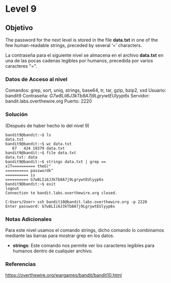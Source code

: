 # Level 9
## Objetivo
The password for the next level is stored in the file **data.txt** in one of the few human-readable strings, preceded by several ‘=’ characters.

La contraseña para el siguiente nivel se almacena en el archivo **data.txt** en una de las pocas cadenas legibles por humanos, precedida por varios caracteres "=".
### Datos de Acceso al nivel
Comandos: grep, sort, uniq, strings, base64, tr, tar, gzip, bzip2, xxd
Usuario: bandit9
Contraseña: *G7w8LIi6J3kTb8A7j9LgrywtEUlyyp6s* 
Servidor: bandit.labs.overthewire.org
Puerto: 2220
### Solución
(Después de haber hecho lo del nivel 9)
```
bandit9@bandit:~$ ls
data.txt
bandit9@bandit:~$ wc data.txt
   67   424 19379 data.txt
bandit9@bandit:~$ file data.txt
data.txt: data
bandit9@bandit:~$ strings data.txt | grep ==
x]T========== theG)"
========== passwordk^
========== is
========== G7w8LIi6J3kTb8A7j9LgrywtEUlyyp6s
bandit9@bandit:~$ exit
logout
Connection to bandit.labs.overthewire.org closed.

C:Users/User> ssh bandit10@bandit.labs.overthewire.org -p 2220
Enter password: G7w8LIi6J3kTb8A7j9LgrywtEUlyyp6s
```
### Notas Adicionales
Para este nivel usamos el comando strings, dicho comando lo combinamos mediante las barras para mostrar grep en los datos.
- **strings**: Este comando nos permite ver los caracteres legibles para humanos dentro de cualquier archivo.
### Referencias
https://overthewire.org/wargames/bandit/bandit10.html